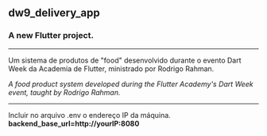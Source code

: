 ## dw9_delivery_app

### A new Flutter project.

--- 
Um sistema de produtos de "food" desenvolvido durante o evento Dart Week da Academia de Flutter, ministrado por Rodrigo Rahman.

*A food product system developed during the Flutter Academy's Dart Week event, taught by Rodrigo Rahman.*

--- 
Incluir no arquivo .env o endereço IP da máquina. **backend_base_url=http://yourIP:8080**